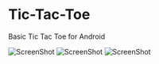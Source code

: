 # Tic-Tac-Toe
Basic Tic Tac Toe for Android

![ScreenShot](https://user-images.githubusercontent.com/20493407/32402738-b6ff0a3a-c150-11e7-86e2-0999360b61d0.jpeg)
![ScreenShot](https://user-images.githubusercontent.com/20493407/32402739-b91edad4-c150-11e7-816e-1b2a092da73d.jpeg)
![ScreenShot](https://user-images.githubusercontent.com/20493407/32402742-bad2d740-c150-11e7-973f-579ee9173972.jpeg)
